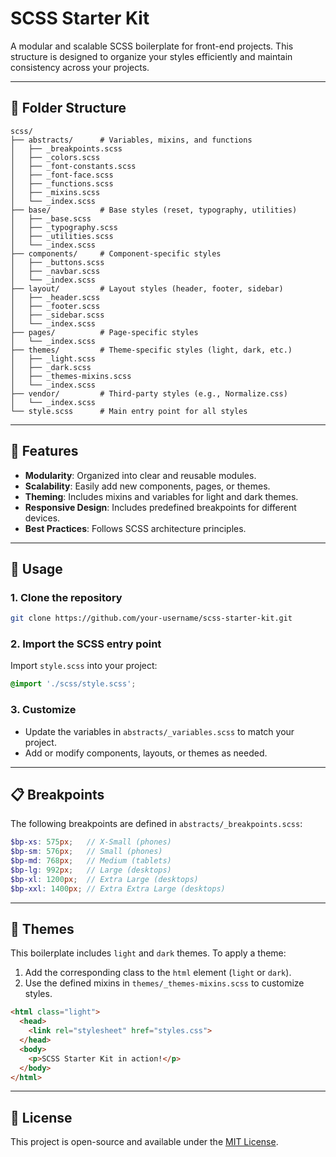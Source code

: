 
# SCSS Starter Kit

A modular and scalable SCSS boilerplate for front-end projects. This structure is designed to organize your styles efficiently and maintain consistency across your projects.

---

## 📂 Folder Structure

```
scss/
├── abstracts/      # Variables, mixins, and functions
│   ├── _breakpoints.scss
│   ├── _colors.scss
│   ├── _font-constants.scss
│   ├── _font-face.scss
│   ├── _functions.scss
│   ├── _mixins.scss
│   └── _index.scss
├── base/           # Base styles (reset, typography, utilities)
│   ├── _base.scss
│   ├── _typography.scss
│   ├── _utilities.scss
│   └── _index.scss
├── components/     # Component-specific styles
│   ├── _buttons.scss
│   ├── _navbar.scss
│   └── _index.scss
├── layout/         # Layout styles (header, footer, sidebar)
│   ├── _header.scss
│   ├── _footer.scss
│   ├── _sidebar.scss
│   └── _index.scss
├── pages/          # Page-specific styles
│   └── _index.scss
├── themes/         # Theme-specific styles (light, dark, etc.)
│   ├── _light.scss
│   ├── _dark.scss
│   ├── _themes-mixins.scss
│   └── _index.scss
├── vendor/         # Third-party styles (e.g., Normalize.css)
│   └── _index.scss
└── style.scss      # Main entry point for all styles
```

---

## 🌟 Features

- **Modularity**: Organized into clear and reusable modules.
- **Scalability**: Easily add new components, pages, or themes.
- **Theming**: Includes mixins and variables for light and dark themes.
- **Responsive Design**: Includes predefined breakpoints for different devices.
- **Best Practices**: Follows SCSS architecture principles.

---

## 📜 Usage

### 1. Clone the repository
```bash
git clone https://github.com/your-username/scss-starter-kit.git
```

### 2. Import the SCSS entry point
Import `style.scss` into your project:
```scss
@import './scss/style.scss';
```

### 3. Customize
- Update the variables in `abstracts/_variables.scss` to match your project.
- Add or modify components, layouts, or themes as needed.

---

## 📋 Breakpoints

The following breakpoints are defined in `abstracts/_breakpoints.scss`:
```scss
$bp-xs: 575px;   // X-Small (phones)
$bp-sm: 576px;   // Small (phones)
$bp-md: 768px;   // Medium (tablets)
$bp-lg: 992px;   // Large (desktops)
$bp-xl: 1200px;  // Extra Large (desktops)
$bp-xxl: 1400px; // Extra Extra Large (desktops)
```

---

## 🎨 Themes

This boilerplate includes `light` and `dark` themes. To apply a theme:
1. Add the corresponding class to the `html` element (`light` or `dark`).
2. Use the defined mixins in `themes/_themes-mixins.scss` to customize styles.

```html
<html class="light">
  <head>
    <link rel="stylesheet" href="styles.css">
  </head>
  <body>
    <p>SCSS Starter Kit in action!</p>
  </body>
</html>
```

---

## 📄 License

This project is open-source and available under the [MIT License](LICENSE).